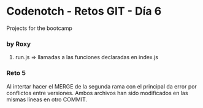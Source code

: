 # Codenotch - Retos GIT - Día 6 
Projects for the bootcamp

### by **Roxy**
1. run.js => llamadas a las funciones declaradas en index.js

### Reto 5
Al intertar hacer el MERGE de la segunda rama con el principal da error por conflictos entre versiones.
Ambos archivos han sido modificados en las mismas líneas en otro COMMIT.
